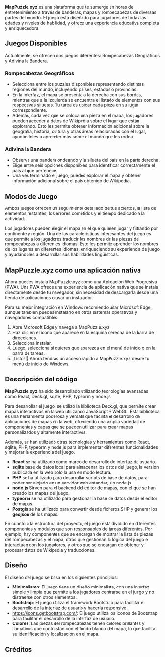 **MapPuzzle.xyz** es una plataforma que te sumerge en horas de entretenimiento a través de banderas, mapas y rompecabezas de diversas partes del mundo. El juego está diseñado para jugadores de todas las edades y niveles de habilidad, y ofrece una experiencia educativa completa y enriquecedora.

## Juegos Disponibles

Actualmente, se ofrecen dos juegos diferentes: Rompecabezas Geográficos y Adivina la Bandera.

### Rompecabezas Geográficos
- Selecciona entre los puzzles disponibles representando distintas regiones del mundo, incluyendo países, estados o provincias.
- En la interfaz, el mapa se presenta a la derecha con sus bordes, mientras que a la izquierda se encuentra el listado de elementos con sus respectivas siluetas. Tu tarea es ubicar cada pieza en su lugar correspondiente.
- Además, cada vez que se coloca una pieza en el mapa, los jugadores pueden acceder a datos de Wikipedia sobre el lugar que están explorando. Esto les permite obtener información adicional sobre la geografía, historia, cultura y otras áreas relacionadas con el lugar, ayudándoles a aprender más sobre el mundo que les rodea.

### Adivina la Bandera
- Observa una bandera ondeando y la silueta del país en la parte derecha.
- Elige entre seis opciones disponibles para identificar correctamente el país al que pertenece.
- Una ves terminado el juego, puedes explorar el mapa y obtener información adicional sobre el país obtenido de Wikipedia.

## Modos de Juego

Ambos juegos ofrecen un seguimiento detallado de tus aciertos, la lista de elementos restantes, los errores cometidos y el tiempo dedicado a la actividad.

Los jugadores pueden elegir el mapa en el que quieren jugar y filtrando por continente y región. 
Una de las características interesantes del juego es que permite a los jugadores traducir los nombres de las piezas del rompecabezas a diferentes idiomas. Esto les permite aprender los nombres de los lugares en diferentes idiomas, enriqueciendo su experiencia de juego y ayudándoles a desarrollar sus habilidades lingüísticas.

## MapPuzzle.xyz como una aplicación nativa

Ahora puedes instala MapPuzzle.xyz como una Aplicación Web Progresiva (PWA). Una PWA ofrece una experiencia de aplicación nativa que se instala directamente desde tu navegador, sin necesidad de descargarla desde una tienda de aplicaciones o usar un instalador.

Para su mejor integración en Windows recomiendo usar Microsoft Edge, aunque también puedes instalarlo en otros sistemas operativos y navegadores compatibles.

1. Abre Microsoft Edge y navega a MapPuzzle.xyz.
2. Haz clic en el ícono que aparece en la esquina derecha de la barra de direcciones.
3. Selecciona instalar.
4. Luego, selecciona si quieres que aparezca en el menú de inicio o en la barra de tareas.
5. ¡Listo! 🎉 Ahora tendrás un acceso rápido a MapPuzzle.xyz desde tu menú de inicio de Windows. 

## Descripción del código

**MapPuzzle.xyz** ha sido desarrollado utilizando tecnologías avanzadas como React, Deck.gl, sqlite, PHP, typeorm y node.js. 

Para desarrollar el juego, se utilizó la biblioteca Deck.gl, que permite crear mapas interactivos en la web utilizando JavaScript y WebGL. Esta biblioteca es una herramienta poderosa y versátil que facilita el desarrollo de aplicaciones de mapas en la web, ofreciendo una amplia variedad de componentes y capas que se pueden utilizar para crear mapas personalizados y altamente interactivos.

Además, se han utilizado otras tecnologías y herramientas como React, sqlite, PHP, typeorm y node.js para implementar diferentes funcionalidades y mejorar la experiencia del juego.

- **React** se ha utilizado como marco de desarrollo de interfaz de usuario. 
- **sqlite** base de datos local para almacenar los datos del juego, la version publicada en la web solo la usa en modo lectura.
- **PHP** se ha utilizado para desarrollar scripts de base de datos, para poder ser alojado en un servidor web estandar, sin node.js.
- **node.js** Sirven para el backend del editor de mapas, con el que se han creado los mapas del juego.
- **typeorm** se ha utilizado para gestionar la base de datos desde el editor de mapas.
- **Postgis** se ha utilizado para convertir desde ficheros SHP y generar los **geojson** de los mapas.

En cuanto a la estructura del proyecto, el juego está dividido en diferentes componentes y módulos que son responsables de tareas diferentes. Por ejemplo, hay componentes que se encargan de mostrar la lista de piezas del rompecabezas y el mapa, otros que gestionan la lógica del juego e interactúan con los jugadores, y otros que se encargan de obtener y procesar datos de Wikipedia y traducciones.

## Diseño

El diseño del juego se basa en los siguientes principios:

* **Minimalismo**: El juego tiene un diseño minimalista, con una interfaz simple y limpia que permite a los jugadores centrarse en el juego y no distraerse con otros elementos.
* **Bootstrap**: El juego utiliza el framework Bootstrap para facilitar el desarrollo de la interfaz de usuario y hacerla responsive.
* https://icons.getbootstrap.com/: El juego utiliza los iconos de Bootstrap para facilitar el desarrollo de la interfaz de usuario.
* **Colores**: Las piezas del rompecabezas tienen colores brillantes y llamativos que contrastan con el fondo blanco del mapa, lo que facilita su identificación y localización en el mapa.


## Créditos